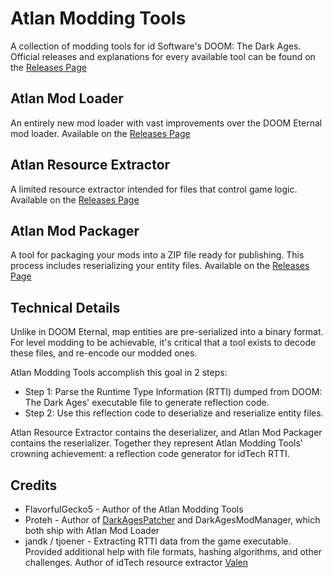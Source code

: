 
# Atlan Modding Tools
A collection of modding tools for id Software's DOOM: The Dark Ages. Official releases and explanations for every available tool can be found on the [Releases Page](https://github.com/FlavorfulGecko5/EntityAtlan/releases)

## Atlan Mod Loader
An entirely new mod loader with vast improvements over the DOOM Eternal mod loader. Available on the [Releases Page](https://github.com/FlavorfulGecko5/EntityAtlan/releases)

## Atlan Resource Extractor

A limited resource extractor intended for files that control game logic. Available on the [Releases Page](https://github.com/FlavorfulGecko5/EntityAtlan/releases/tag/Extractor)

## Atlan Mod Packager

A tool for packaging your mods into a ZIP file ready for publishing. This process includes reserializing your entity files. Available on the [Releases Page](https://github.com/FlavorfulGecko5/EntityAtlan/releases/tag/Extractor)

## Technical Details

Unlike in DOOM Eternal, map entities are pre-serialized into a binary format. For level modding to be achievable, it's critical that a tool exists to decode these files, and re-encode our modded ones.

Atlan Modding Tools accomplish this goal in 2 steps:
* Step 1: Parse the Runtime Type Information (RTTI) dumped from DOOM: The Dark Ages' executable file to generate reflection code.
* Step 2: Use this reflection code to deserialize and reserialize entity files.

Atlan Resource Extractor contains the deserializer, and Atlan Mod Packager contains the reserializer. Together they represent Atlan Modding Tools' crowning achievement: a reflection code generator for idTech RTTI.

## Credits
* FlavorfulGecko5 - Author of the Atlan Modding Tools
* Proteh - Author of [DarkAgesPatcher](https://github.com/dcealopez/DarkAgesPatcher) and DarkAgesModManager, which both ship with Atlan Mod Loader
* jandk / tjoener - Extracting RTTI data from the game executable. Provided additional help with file formats, hashing algorithms, and other challenges. Author of idTech resource extractor [Valen](https://github.com/jandk/valen)





